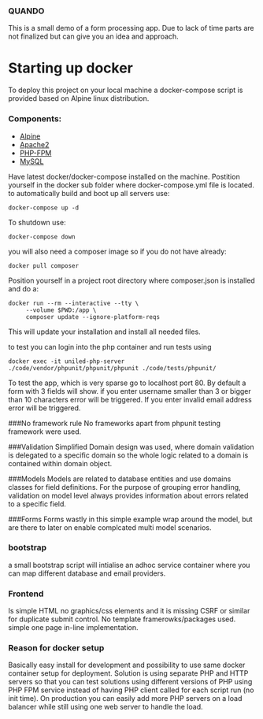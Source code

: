 ### QUANDO 

This is a small demo of a form processing app.
Due to lack of time parts are not finalized but can give you an idea and approach.

# Starting up docker 

To deploy this project on your local machine a docker-compose script is provided based on Alpine linux distribution.
### Components:
* [Alpine](https://alpinelinux.org/)
* [Apache2](https://httpd.apache.org/)
* [PHP-FPM](http://php-fpm.org/)
* [MySQL](http://www.mysql.com/)

Have latest docker/docker-compose installed on the machine.
Postition yourself in the docker sub folder where docker-compose.yml file is located.
to automatically build and boot up all servers use:

```docker-compose up -d```

To shutdown use:

```docker-compose down``` 

you will also need a composer image so if you do not have already:

```docker pull composer```

Position yourself in a project root directory where composer.json is installed and do a:
```
docker run --rm --interactive --tty \
     --volume $PWD:/app \
     composer update --ignore-platform-reqs
```
This will update your installation and install all needed files.

to test you can login into the php container and run tests using

```docker exec -it uniled-php-server ./code/vendor/phpunit/phpunit/phpunit ./code/tests/phpunit/```

To test the app, which is very sparse go to localhost port 80.
By default a form with 3 fields will show. if you enter username smaller than 3 or bigger than 10 characters error will be triggered.
If you enter invalid email address error will be triggered.

###No framework rule
No frameworks apart from phpunit testing framework were used.

###Validation
Simplified Domain design was used, where domain validation is delegated to a specific domain so the whole logic related to a domain is contained within domain object.

###Models
Models are related to database entities and use domains classes for field definitions. For the purpose of grouping error handling, 
validation on model level always provides information about errors related to a specific field.

###Forms
Forms wastly in this simple example wrap around the model, but are there to later on enable complcated multi model scenarios.

### bootstrap

a small bootstrap script will intialise an adhoc service container where you can map different database and email providers.

### Frontend 
Is simple HTML no graphics/css elements and it is missing CSRF or similar for duplicate submit control. No template framerowks/packages used. simple one page in-line implementation.

### Reason for docker setup
Basically easy install for development and possibility to use same docker container setup for deployment.
Solution is using separate PHP and HTTP servers so that you can test solutions using different versions of PHP using PHP FPM service instead of having PHP client called for each script run (no init time).
On production you can easily add more PHP servers on a load balancer while still using one web server to handle the load.

